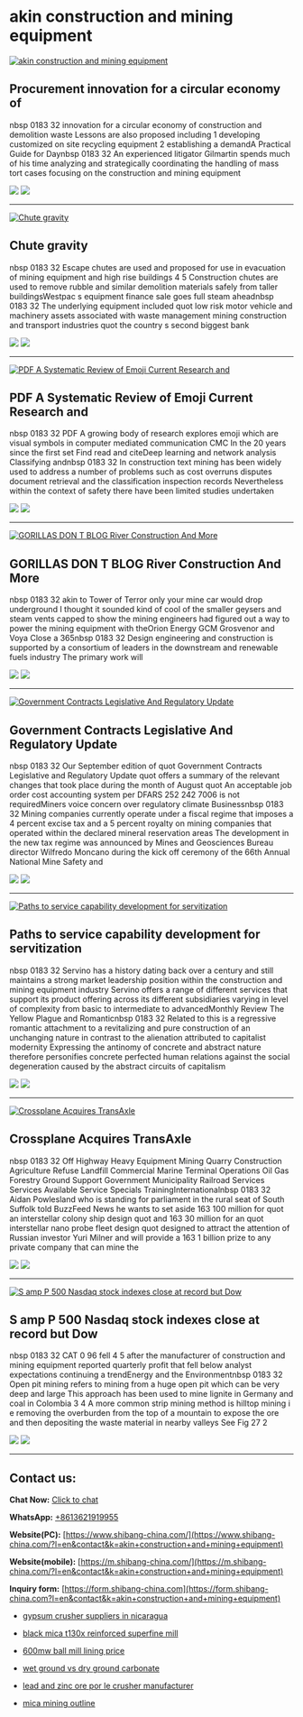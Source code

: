# akin construction and mining equipment

<a href="https://swt.shibang-china.com/?l=en&img&k=akin+construction+and+mining+equipment" target="_blank">![akin construction and mining equipment](http://static.shibang-china.com/all-800x300/1422.jpg)</a>

## Procurement innovation for a circular economy of
nbsp 0183 32 innovation for a circular economy of construction and demolition waste Lessons are also proposed including 1 developing customized on site recycling equipment 2 establishing a demandA Practical Guide for Daynbsp 0183 32 An experienced litigator Gilmartin spends much of his time analyzing and strategically coordinating the handling of mass tort cases focusing on the construction and mining equipment


<a href="https://whatsapp.shibangsoft.com/WhatsApp.php" target="_blank" title="WhatsApp">![](http://static.shibang-china.com/icon/whatsapp.png)</a> <a href="https://swt.shibang-china.com/?l=en&icon&k=akin+construction+and+mining+equipment" target="_blank">![](http://static.shibang-china.com/icon/chat-en.png)</a>

---

<a href="https://swt.shibang-china.com/?l=en&img&k=akin+construction+and+mining+equipment" target="_blank">![Chute gravity](http://static.shibang-china.com/all-800x300/938.jpg)</a>

## Chute gravity
nbsp 0183 32 Escape chutes are used and proposed for use in evacuation of mining equipment and high rise buildings 4 5 Construction chutes are used to remove rubble and similar demolition materials safely from taller buildingsWestpac s equipment finance sale goes full steam aheadnbsp 0183 32 The underlying equipment included quot low risk motor vehicle and machinery assets associated with waste management mining construction and transport industries quot the country s second biggest bank


<a href="https://whatsapp.shibangsoft.com/WhatsApp.php" target="_blank" title="WhatsApp">![](http://static.shibang-china.com/icon/whatsapp.png)</a> <a href="https://swt.shibang-china.com/?l=en&icon&k=akin+construction+and+mining+equipment" target="_blank">![](http://static.shibang-china.com/icon/chat-en.png)</a>

---

<a href="https://swt.shibang-china.com/?l=en&img&k=akin+construction+and+mining+equipment" target="_blank">![PDF A Systematic Review of Emoji Current Research and](http://static.shibang-china.com/all-800x300/88.jpg)</a>

## PDF A Systematic Review of Emoji Current Research and
nbsp 0183 32 PDF A growing body of research explores emoji which are visual symbols in computer mediated communication CMC In the 20 years since the first set Find read and citeDeep learning and network analysis Classifying andnbsp 0183 32 In construction text mining has been widely used to address a number of problems such as cost overruns disputes document retrieval and the classification inspection records Nevertheless within the context of safety there have been limited studies undertaken


<a href="https://whatsapp.shibangsoft.com/WhatsApp.php" target="_blank" title="WhatsApp">![](http://static.shibang-china.com/icon/whatsapp.png)</a> <a href="https://swt.shibang-china.com/?l=en&icon&k=akin+construction+and+mining+equipment" target="_blank">![](http://static.shibang-china.com/icon/chat-en.png)</a>

---

<a href="https://swt.shibang-china.com/?l=en&img&k=akin+construction+and+mining+equipment" target="_blank">![GORILLAS DON T BLOG River Construction And More](http://static.shibang-china.com/all-800x300/359.jpg)</a>

## GORILLAS DON T BLOG River Construction And More
nbsp 0183 32 akin to Tower of Terror only your mine car would drop underground I thought it sounded kind of cool of the smaller geysers and steam vents capped to show the mining engineers had figured out a way to power the mining equipment with theOrion Energy GCM Grosvenor and Voya Close a 365nbsp 0183 32 Design engineering and construction is supported by a consortium of leaders in the downstream and renewable fuels industry The primary work will


<a href="https://whatsapp.shibangsoft.com/WhatsApp.php" target="_blank" title="WhatsApp">![](http://static.shibang-china.com/icon/whatsapp.png)</a> <a href="https://swt.shibang-china.com/?l=en&icon&k=akin+construction+and+mining+equipment" target="_blank">![](http://static.shibang-china.com/icon/chat-en.png)</a>

---

<a href="https://swt.shibang-china.com/?l=en&img&k=akin+construction+and+mining+equipment" target="_blank">![Government Contracts Legislative And Regulatory Update](http://static.shibang-china.com/all-800x300/1024.jpg)</a>

## Government Contracts Legislative And Regulatory Update
nbsp 0183 32 Our September edition of quot Government Contracts Legislative and Regulatory Update quot offers a summary of the relevant changes that took place during the month of August quot An acceptable job order cost accounting system per DFARS 252 242 7006 is not requiredMiners voice concern over regulatory climate Businessnbsp 0183 32 Mining companies currently operate under a fiscal regime that imposes a 4 percent excise tax and a 5 percent royalty on mining companies that operated within the declared mineral reservation areas The development in the new tax regime was announced by Mines and Geosciences Bureau director Wilfredo Moncano during the kick off ceremony of the 66th Annual National Mine Safety and


<a href="https://whatsapp.shibangsoft.com/WhatsApp.php" target="_blank" title="WhatsApp">![](http://static.shibang-china.com/icon/whatsapp.png)</a> <a href="https://swt.shibang-china.com/?l=en&icon&k=akin+construction+and+mining+equipment" target="_blank">![](http://static.shibang-china.com/icon/chat-en.png)</a>

---

<a href="https://swt.shibang-china.com/?l=en&img&k=akin+construction+and+mining+equipment" target="_blank">![Paths to service capability development for servitization](http://static.shibang-china.com/all-800x300/14.jpg)</a>

## Paths to service capability development for servitization
nbsp 0183 32 Servino has a history dating back over a century and still maintains a strong market leadership position within the construction and mining equipment industry Servino offers a range of different services that support its product offering across its different subsidiaries varying in level of complexity from basic to intermediate to advancedMonthly Review The Yellow Plague and Romanticnbsp 0183 32 Related to this is a regressive romantic attachment to a revitalizing and pure construction of an unchanging nature in contrast to the alienation attributed to capitalist modernity Expressing the antinomy of concrete and abstract nature therefore personifies concrete perfected human relations against the social degeneration caused by the abstract circuits of capitalism


<a href="https://whatsapp.shibangsoft.com/WhatsApp.php" target="_blank" title="WhatsApp">![](http://static.shibang-china.com/icon/whatsapp.png)</a> <a href="https://swt.shibang-china.com/?l=en&icon&k=akin+construction+and+mining+equipment" target="_blank">![](http://static.shibang-china.com/icon/chat-en.png)</a>

---

<a href="https://swt.shibang-china.com/?l=en&img&k=akin+construction+and+mining+equipment" target="_blank">![Crossplane Acquires TransAxle](http://static.shibang-china.com/all-800x300/1281.jpg)</a>

## Crossplane Acquires TransAxle
nbsp 0183 32 Off Highway Heavy Equipment Mining Quarry Construction Agriculture Refuse Landfill Commercial Marine Terminal Operations Oil Gas Forestry Ground Support Government Municipality Railroad Services Services Available Service Specials TrainingInternationalnbsp 0183 32 Aidan Powlesland who is standing for parliament in the rural seat of South Suffolk told BuzzFeed News he wants to set aside 163 100 million for quot an interstellar colony ship design quot and 163 30 million for an quot interstellar nano probe fleet design quot designed to attract the attention of Russian investor Yuri Milner and will provide a 163 1 billion prize to any private company that can mine the


<a href="https://whatsapp.shibangsoft.com/WhatsApp.php" target="_blank" title="WhatsApp">![](http://static.shibang-china.com/icon/whatsapp.png)</a> <a href="https://swt.shibang-china.com/?l=en&icon&k=akin+construction+and+mining+equipment" target="_blank">![](http://static.shibang-china.com/icon/chat-en.png)</a>

---

<a href="https://swt.shibang-china.com/?l=en&img&k=akin+construction+and+mining+equipment" target="_blank">![S amp P 500 Nasdaq stock indexes close at record but Dow](http://static.shibang-china.com/all-800x300/1503.jpg)</a>

## S amp P 500 Nasdaq stock indexes close at record but Dow
nbsp 0183 32 CAT 0 96 fell 4 5 after the manufacturer of construction and mining equipment reported quarterly profit that fell below analyst expectations continuing a trendEnergy and the Environmentnbsp 0183 32 Open pit mining refers to mining from a huge open pit which can be very deep and large This approach has been used to mine lignite in Germany and coal in Colombia 3 4 A more common strip mining method is hilltop mining i e removing the overburden from the top of a mountain to expose the ore and then depositing the waste material in nearby valleys See Fig 27 2


<a href="https://whatsapp.shibangsoft.com/WhatsApp.php" target="_blank" title="WhatsApp">![](http://static.shibang-china.com/icon/whatsapp.png)</a> <a href="https://swt.shibang-china.com/?l=en&icon&k=akin+construction+and+mining+equipment" target="_blank">![](http://static.shibang-china.com/icon/chat-en.png)</a>

---
## Contact us:

**Chat Now:** [Click to chat](https://swt.shibang-china.com?l=en&contact&k=akin+construction+and+mining+equipment)

**WhatsApp:**  [+8613621919955](https://whatsapp.shibangsoft.com/WhatsApp.php)

**Website(PC):** [https://www.shibang-china.com/](https://www.shibang-china.com/?l=en&contact&k=akin+construction+and+mining+equipment)

**Website(mobile):** [https://m.shibang-china.com/](https://m.shibang-china.com/?l=en&contact&k=akin+construction+and+mining+equipment)

**Inquiry form:** [https://form.shibang-china.com](https://form.shibang-china.com?l=en&contact&k=akin+construction+and+mining+equipment)

* [gypsum crusher suppliers in nicaragua](../167/gypsum%20crusher%20suppliers%20in%20nicaragua.md)

* [black mica t130x reinforced superfine mill](../169/black%20mica%20t130x%20reinforced%20superfine%20mill.md)

* [600mw ball mill lining price](../163/600mw%20ball%20mill%20lining%20price.md)

* [wet ground vs dry ground carbonate](../164/wet%20ground%20vs%20dry%20ground%20carbonate.md)

* [lead and zinc ore por le crusher manufacturer](../169/lead%20and%20zinc%20ore%20por%20le%20crusher%20manufacturer.md)

* [mica mining outline](../161/mica%20mining%20outline.md)